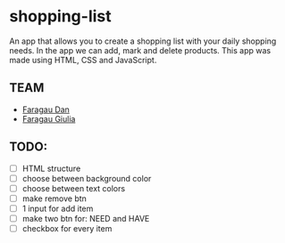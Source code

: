 # shopping-list

An app that allows you to create a shopping list with your daily shopping needs. In the app we can add, mark and delete products.
This app was made using HTML, CSS and JavaScript.

## TEAM

- [Faragau Dan](https://github.com/faragaudan)
- [Faragau Giulia](https://github.com/giuliamenisa)

## TODO:

- [ ] HTML structure
- [ ] choose between background color
- [ ] choose between text colors
- [ ] make remove btn
- [ ] 1 input for add item
- [ ] make two btn for: NEED and HAVE
- [ ] checkbox for every item
